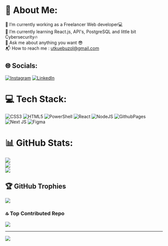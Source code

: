 # 💫 About Me:
🔭 I’m currently working as a Freelancer Web developer💻<br>🌱 I’m currently learning React.js, API's, PostgreSQL and little bit Cybersecurity🔥<br>💬 Ask me about anything you want 😎 <br> 📬 How to reach me : utkuebuzol@gmail.com 


## 🌐 Socials:
[![Instagram](https://img.shields.io/badge/Instagram-%23E4405F.svg?logo=Instagram&logoColor=white)](https://instagram.com/utkubuzol) [![LinkedIn](https://img.shields.io/badge/LinkedIn-%230077B5.svg?logo=linkedin&logoColor=white)](https://linkedin.com/in/https://www.linkedin.com/in/utku-efe-buzol-57bb4319b/) 

# 💻 Tech Stack:
![CSS3](https://img.shields.io/badge/css3-%231572B6.svg?style=for-the-badge&logo=css3&logoColor=white) ![HTML5](https://img.shields.io/badge/html5-%23E34F26.svg?style=for-the-badge&logo=html5&logoColor=white) ![PowerShell](https://img.shields.io/badge/PowerShell-%235391FE.svg?style=for-the-badge&logo=powershell&logoColor=white) ![React](https://img.shields.io/badge/react-%2320232a.svg?style=for-the-badge&logo=react&logoColor=%2361DAFB) ![NodeJS](https://img.shields.io/badge/node.js-6DA55F?style=for-the-badge&logo=node.js&logoColor=white) ![GithubPages](https://img.shields.io/badge/github%20pages-121013?style=for-the-badge&logo=github&logoColor=white) ![Next JS](https://img.shields.io/badge/Next-black?style=for-the-badge&logo=next.js&logoColor=white) ![Figma](https://img.shields.io/badge/figma-%23F24E1E.svg?style=for-the-badge&logo=figma&logoColor=white)
# 📊 GitHub Stats:
![](https://github-readme-stats.vercel.app/api?username=utkubuzol&theme=tokyonight&hide_border=false&include_all_commits=true&count_private=false)<br/>
![](https://github-readme-streak-stats.herokuapp.com/?user=utkubuzol&theme=tokyonight&hide_border=false)<br/>
![](https://github-readme-stats.vercel.app/api/top-langs/?username=utkubuzol&theme=tokyonight&hide_border=false&include_all_commits=true&count_private=false&layout=compact)

## 🏆 GitHub Trophies
![](https://github-profile-trophy.vercel.app/?username=utkubuzol&theme=radical&no-frame=false&no-bg=true&margin-w=4)

### 🔝 Top Contributed Repo
![](https://github-contributor-stats.vercel.app/api?username=utkubuzol&limit=5&theme=dark&combine_all_yearly_contributions=true)

---
[![](https://visitcount.itsvg.in/api?id=utkubuzol&icon=0&color=0)](https://visitcount.itsvg.in)

<!-- Proudly created with GPRM ( https://gprm.itsvg.in ) -->
